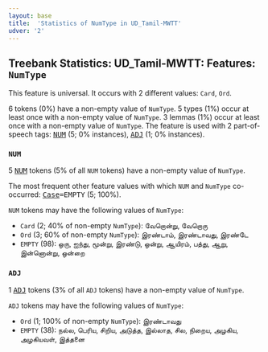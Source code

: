 ```yaml
---
layout: base
title:  'Statistics of NumType in UD_Tamil-MWTT'
udver: '2'
---
```


## Treebank Statistics: UD_Tamil-MWTT: Features: `NumType`

This feature is universal.
It occurs with 2 different values: `Card`, `Ord`.

6 tokens (0%) have a non-empty value of `NumType`.
5 types (1%) occur at least once with a non-empty value of `NumType`.
3 lemmas (1%) occur at least once with a non-empty value of `NumType`.
The feature is used with 2 part-of-speech tags: <tt><a href="ta_mwtt-pos-NUM.html">NUM</a></tt> (5; 0% instances), <tt><a href="ta_mwtt-pos-ADJ.html">ADJ</a></tt> (1; 0% instances).

### `NUM`

5 <tt><a href="ta_mwtt-pos-NUM.html">NUM</a></tt> tokens (5% of all `NUM` tokens) have a non-empty value of `NumType`.

The most frequent other feature values with which `NUM` and `NumType` co-occurred: <tt><a href="ta_mwtt-feat-Case.html">Case</a></tt><tt>=EMPTY</tt> (5; 100%).

`NUM` tokens may have the following values of `NumType`:

* `Card` (2; 40% of non-empty `NumType`): வேறொன்று, வேறொரு
* `Ord` (3; 60% of non-empty `NumType`): இரண்டாம், இரண்டாவது, இரண்டே
* `EMPTY` (98): ஒரு, ஐந்து, மூன்று, இரண்டு, ஒன்று, ஆயிரம், பத்து, ஆறு, இன்னொன்று, ஒன்றை

### `ADJ`

1 <tt><a href="ta_mwtt-pos-ADJ.html">ADJ</a></tt> tokens (3% of all `ADJ` tokens) have a non-empty value of `NumType`.

`ADJ` tokens may have the following values of `NumType`:

* `Ord` (1; 100% of non-empty `NumType`): இரண்டாவது
* `EMPTY` (38): நல்ல, பெரிய, சிறிய, அடுத்த, இல்லாத, சில, நிறைய, அழகிய, அழகியவள், இத்தனை

